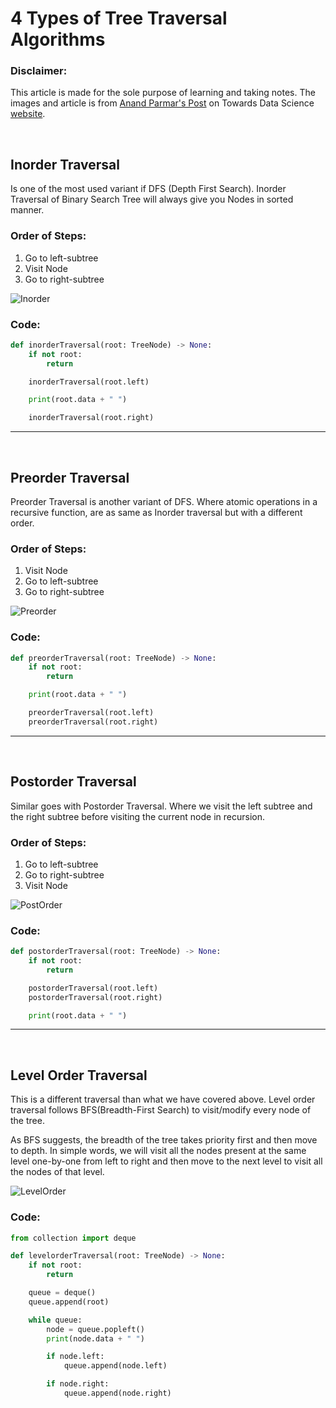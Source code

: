 # 4 Types of Tree Traversal Algorithms
### Disclaimer:
This article is made for the sole purpose of learning and taking notes. The images and article is from [Anand Parmar's Post](https://towardsdatascience.com/4-types-of-tree-traversal-algorithms-d56328450846) on Towards Data Science [website](https://towardsdatascience.com).

</br>

## Inorder Traversal
Is one of the most used variant if DFS (Depth First Search). Inorder Traversal of Binary Search Tree will always give you Nodes in sorted manner.

### Order of Steps:
1. Go to left-subtree
2. Visit Node
3. Go to right-subtree

![Inorder](https://miro.medium.com/max/500/1*bxQlukgMC9cGv_MFUllX2Q.gif)

### Code:
```python
def inorderTraversal(root: TreeNode) -> None:
	if not root:
		return

	inorderTraversal(root.left)

	print(root.data + " ")

	inorderTraversal(root.right)
```

___

</br>

## Preorder Traversal
Preorder Traversal is another variant of DFS. Where atomic operations in a recursive function, are as same as Inorder traversal but with a different order.

### Order of Steps:
1. Visit Node
2. Go to left-subtree
3. Go to right-subtree

![Preorder](https://miro.medium.com/max/500/1*UGoV21qO6N8JED-ozsbXWw.gif)

### Code:
```python
def preorderTraversal(root: TreeNode) -> None:
	if not root:
		return

	print(root.data + " ")

	preorderTraversal(root.left)
	preorderTraversal(root.right)
```

___

</br>

## Postorder Traversal
Similar goes with Postorder Traversal. Where we visit the left subtree and the right subtree before visiting the current node in recursion.

### Order of Steps:
1. Go to left-subtree
2. Go to right-subtree
3. Visit Node

![PostOrder](https://miro.medium.com/max/500/1*UGrzA4qtLCaaCiNAKZyj_w.gif)

### Code:
```python
def postorderTraversal(root: TreeNode) -> None:
	if not root:
		return

	postorderTraversal(root.left)
	postorderTraversal(root.right)

	print(root.data + " ")
```

___

</br>

## Level Order Traversal
This is a different traversal than what we have covered above. Level order traversal follows BFS(Breadth-First Search) to visit/modify every node of the tree.

As BFS suggests, the breadth of the tree takes priority first and then move to depth. In simple words, we will visit all the nodes present at the same level one-by-one from left to right and then move to the next level to visit all the nodes of that level.

![LevelOrder](https://miro.medium.com/max/500/1*2NIfAdSadsdK2rP015f6Xg.gif)

### Code:
```python
from collection import deque

def levelorderTraversal(root: TreeNode) -> None:
	if not root:
		return

    queue = deque()
	queue.append(root)

	while queue:
		node = queue.popleft()
		print(node.data + " ")

		if node.left:
			queue.append(node.left)

		if node.right:
			queue.append(node.right)
```
